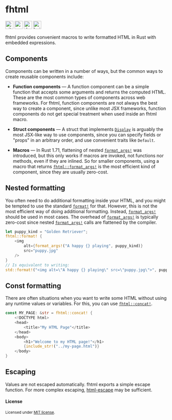 # fhtml

[<img alt="github" src="https://img.shields.io/badge/github-jonahlund/fhtml-8da0cb?style=for-the-badge&logo=github" height="25">](https://github.com/jonahlund/fhtml)
[<img alt="crates.io" src="https://img.shields.io/crates/v/fhtml.svg?style=for-the-badge&logo=rust" height="25">](https://crates.io/crates/fhtml)
[<img alt="docs.rs" src="https://img.shields.io/badge/docs.rs-fhtml-66c2a5?style=for-the-badge&logo=docs.rs" height="25">](https://docs.rs/fhtml)
[<img alt="build status" src="https://img.shields.io/github/actions/workflow/status/jonahlund/fhtml/ci.yml?branch=main&style=for-the-badge" height="25">](https://github.com/jonahlund/fhtml/actions?query=branch%3Amain)

fhtml provides convenient macros to write formatted HTML in Rust with embedded
expressions.

## Components

Components can be written in a number of ways, but the common ways to create
reusable components include:

- **Function components** — A function component can be a simple function that
    accepts some arguments and returns the computed HTML. These are the most
    common types of components across web frameworks. For fhtml, function
    components are not always the best way to create a component, since unlike
    most JSX frameworks, function components do not get special treatment when
    used inside an fhtml macro.

- **Struct components** — A struct that implements [`Display`] is arguably the
    most JSX-like way to use components, since you can specify fields or "props"
    in an arbitrary order, and use convenient traits like `Default`.

- **Macros** — In Rust 1.71, flattening of nested [`format_args!`] was
    introduced, but this only works if macros are invoked, not functions nor
    methods, even if they are inlined. So for smaller components, using a macro
    that returns [`fhtml::format_args!`] is the most efficient kind of
    component, since they are usually zero-cost.

[`Display`]: https://doc.rust-lang.org/stable/std/fmt/trait.Display.html
[`format_args!`]: https://doc.rust-lang.org/stable/std/macro.format_args.html
[`fhtml::format_args!`]: https://docs.rs/fhtml/latest/fhtml/macro.format_args.html

## Nested formatting

You often need to do additional formatting inside your HTML, and you might be
tempted to use the standard [`format!`] for that. However, this is not the most
efficient way of doing additional formatting. Instead, [`format_args!`] should
be used in most cases. The overhead of [`format_args!`] is typically zero-cost
since nested [`format_args!`] calls are flattened by the compiler.

[`format!`]: https://doc.rust-lang.org/stable/std/macro.format.html
[`format_args!`]: https://doc.rust-lang.org/stable/std/macro.format_args.html

```rust
let puppy_kind = "Golden Retriever";
fhtml::format! {
    <img
        alt={format_args!("A happy {} playing", puppy_kind)}
        src="puppy.jpg"
    />
}
// Is equivalent to writing:
std::format!("<img alt=\"A happy {} playing\" src=\"puppy.jpg\">", puppy_kind)
```
    
## Const formatting

There are often situations when you want to write some HTML without using any
runtime values or variables. For this, you can use [`fhtml::concat!`].

```rust
const MY_PAGE: &str = fhtml::concat! {
    <!DOCTYPE html>
    <head>
        <title>"My HTML Page"</title>
    </head>
    <body>
        <h1>"Welcome to my HTML page!"</h1>
        {include_str!("../my-page.html")}
    </body>
}
```

[`fhtml::concat!`]: https://docs.rs/fhtml/latest/fhtml/macro.concat.html

## Escaping

Values are not escaped automatically. fhtml exports a simple escape function.
For more complex escaping, [html-escape](https://crates.io/crates/html-escape)
may be sufficient.

#### License

<sup>
Licensed under <a href="LICENSE">MIT license</a>.
</sup>
